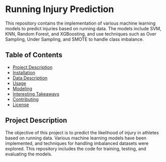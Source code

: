 # Running Injury Prediction

This repository contains the implementation of various machine learning models to predict injuries based on running data. The models include SVM, KNN, Random Forest, and XGBoosting, and use techniques such as Over Sampling, Under Sampling, and SMOTE to handle class imbalance.

## Table of Contents
- [Project Description](#project-description)
- [Installation](#installation)
- [Data Description](#data-description)
- [Usage](#usage)
- [Modeling](#modeling)
- [Interesting Takeaways](#interesting-takeaways)
- [Contributing](#contributing)
- [License](#license)

## Project Description
The objective of this project is to predict the likelihood of injury in athletes based on running data. Various machine learning models have been implemented, and techniques for handling imbalanced datasets were explored. This repository includes the code for training, testing, and evaluating the models.
